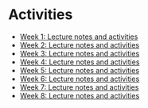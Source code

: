 # Activities


- [Week 1: Lecture notes and activities]
- [Week 2: Lecture notes and activities]
- [Week 3: Lecture notes and activities]
- [Week 4: Lecture notes and activities]
- [Week 5: Lecture notes and activities]
- [Week 6: Lecture notes and activities]
- [Week 7: Lecture notes and activities]
- [Week 8: Lecture notes and activities]



<!-- Links -->
[Week 1: Lecture notes and activities]:https://github.com/tx00-web/activities/tree/week1
[Week 2: Lecture notes and activities]:https://github.com/tx00-web/activities/tree/week2
[Week 3: Lecture notes and activities]:https://github.com/tx00-web/activities/tree/week3
[Week 4: Lecture notes and activities]:https://github.com/tx00-web/activities/tree/week4
[Week 5: Lecture notes and activities]:https://github.com/tx00-web/activities/tree/week5
[Week 6: Lecture notes and activities]:https://github.com/tx00-web/activities/tree/week6
[Week 7: Lecture notes and activities]:https://github.com/tx00-web/activities/tree/week7
[Week 8: Lecture notes and activities]:https://github.com/tx00-web/activities/tree/week8